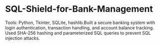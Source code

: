 # SQL-Shield-for-Bank-Management
Tools: Python, Tkinter, SQLite, hashlib.Built a secure banking system with login authentication, transaction handling, and account balance tracking. Used SHA-256 hashing and parameterized SQL queries to prevent SQL injection attacks.

